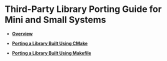 # Third-Party Library Porting Guide for Mini and Small Systems<a name="EN-US_TOPIC_0000001157479373"></a>

-   **[Overview](porting-thirdparty-overview.md)**  

-   **[Porting a Library Built Using CMake](porting-thirdparty-cmake.md)**  

-   **[Porting a Library Built Using Makefile](porting-thirdparty-makefile.md)**  


